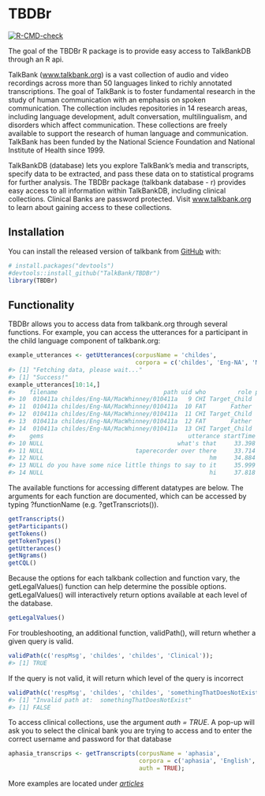 
<!-- README.md is generated from README.Rmd. Please edit that file -->

# TBDBr

<!-- badges: start -->

[![R-CMD-check](https://github.com/TalkBank/TBDBr/workflows/R-CMD-check/badge.svg)](https://github.com/TalkBank/TBDBr/actions)

<!-- badges: end -->

The goal of the TBDBr R package is to provide easy access to TalkBankDB
through an R api.

TalkBank (www.talkbank.org) is a vast collection of audio and video
recordings across more than 50 languages linked to richly annotated
transcriptions. The goal of TalkBank is to foster fundamental research
in the study of human communication with an emphasis on spoken
communication. The collection includes repositories in 14 research
areas, including language development, adult conversation,
multilingualism, and disorders which affect communication. These
collections are freely available to support the research of human
language and communication. TalkBank has been funded by the National
Science Foundation and National Institute of Health since 1999.

TalkBankDB (database) lets you explore TalkBank’s media and transcripts,
specify data to be extracted, and pass these data on to statistical
programs for further analysis. The TBDBr package (talkbank database - r)
provides easy access to all information within TalkBankDB, including
clinical collections. Clinical Banks are password protected. Visit
www.talkbank.org to learn about gaining access to these collections.

## Installation

You can install the released version of talkbank from
[GitHub](https://github.com/) with:

``` r
# install.packages("devtools")
#devtools::install_github("TalkBank/TBDBr")
library(TBDBr)
```

## Functionality

TBDBr allows you to access data from talkbank.org through several
functions. For example, you can access the utterances for a participant
in the child language component of talkbank.org:

``` r
example_utterances <- getUtterances(corpusName = 'childes',
                                    corpora = c('childes', 'Eng-NA', 'MacWhinney', '010411a'));
#> [1] "Fetching data, please wait..."
#> [1] "Success!"
example_utterances[10:14,]
#>    filename                              path uid who         role postcodes
#> 10  010411a childes/Eng-NA/MacWhinney/010411a   9 CHI Target_Child      NULL
#> 11  010411a childes/Eng-NA/MacWhinney/010411a  10 FAT       Father      NULL
#> 12  010411a childes/Eng-NA/MacWhinney/010411a  11 CHI Target_Child      NULL
#> 13  010411a childes/Eng-NA/MacWhinney/010411a  12 FAT       Father      NULL
#> 14  010411a childes/Eng-NA/MacWhinney/010411a  13 CHI Target_Child      NULL
#>    gems                                         utterance startTime endTime
#> 10 NULL                                      what's that     33.398  33.714
#> 11 NULL                          taperecorder over there     33.714  34.884
#> 12 NULL                                               hm     34.884  35.999
#> 13 NULL do you have some nice little things to say to it     35.999  37.818
#> 14 NULL                                               hi     37.818  38.394
```

The available functions for accessing different datatypes are below. The
arguments for each function are documented, which can be accessed by
typing ?functionName (e.g. ?getTranscriots()).

``` r
getTranscripts()
getParticipants()
getTokens()
getTokenTypes()
getUtterances()
getNgrams()
getCQL()
```

Because the options for each talkbank collection and function vary, the
getLegalValues() function can help determine the possible options.
getLegalValues() will interactively return options available at each
level of the database.

``` r
getLegalValues()
```

For troubleshooting, an additional function, validPath(), will return
whether a given query is valid.

``` r
validPath(c('respMsg', 'childes', 'childes', 'Clinical'));
#> [1] TRUE
```

If the query is not valid, it will return which level of the query is
incorrect

``` r
validPath(c('respMsg', 'childes', 'childes', 'somethingThatDoesNotExist'))
#> [1] "Invalid path at:  somethingThatDoesNotExist"
#> [1] FALSE
```

To access clinical collections, use the argument *auth = TRUE*. A pop-up
will ask you to select the clinical bank you are trying to access and to
enter the correct username and password for that database

``` r
aphasia_transcrips <- getTranscripts(corpusName = 'aphasia',
                                     corpora = c('aphasia', 'English', 'Aphasia', 'Adler'),
                                     auth = TRUE);
```

More examples are located under
[*articles*](https://rbcavanaugh.github.io/talkbank/articles/example-queries.html)
